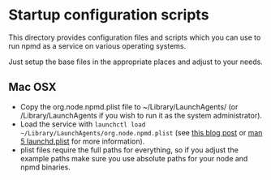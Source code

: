 # Startup configuration scripts

This directory provides configuration files and scripts which you can use to run npmd as a service on various operating systems.

Just setup the base files in the appropriate places and adjust to your needs.

## Mac OSX

* Copy the org.node.npmd.plist file to ~/Library/LaunchAgents/ (or /Library/LaunchAgents if you wish to run it as the system administrator).
* Load the service with `launchctl load ~/Library/LaunchAgents/org.node.npmd.plist` (see [this blog post](http://nathangrigg.net/2012/07/schedule-jobs-using-launchd/) or [man 5 launchd.plist](https://developer.apple.com/library/mac/documentation/Darwin/Reference/ManPages/man5/launchd.plist.5.html) for more information).
* plist files require the full paths for everything, so if you adjust the example paths make sure you use absolute paths for your node and npmd binaries.
